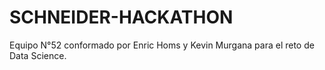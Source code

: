 # SCHNEIDER-HACKATHON

Equipo N°52 conformado por Enric Homs y Kevin Murgana para el reto de Data Science.
